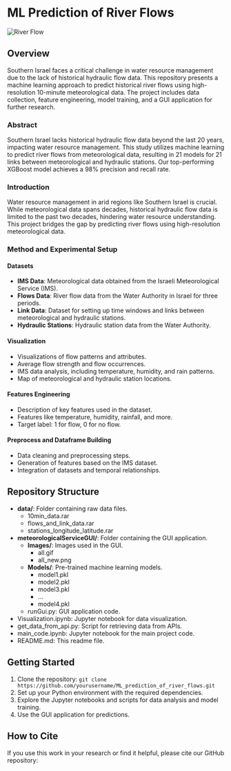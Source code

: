 # ML Prediction of River Flows

![River Flow](https://github.com/yourusername/ML_prediction_of_river_flows/blob/main/meteorologicalServiceGUI/Images/all_new.png)

## Overview

Southern Israel faces a critical challenge in water resource management due to the lack of historical hydraulic flow data. This repository presents a machine learning approach to predict historical river flows using high-resolution 10-minute meteorological data. The project includes data collection, feature engineering, model training, and a GUI application for further research.

### Abstract

Southern Israel lacks historical hydraulic flow data beyond the last 20 years, impacting water resource management. This study utilizes machine learning to predict river flows from meteorological data, resulting in 21 models for 21 links between meteorological and hydraulic stations. Our top-performing XGBoost model achieves a 98% precision and recall rate.

### Introduction

Water resource management in arid regions like Southern Israel is crucial. While meteorological data spans decades, historical hydraulic flow data is limited to the past two decades, hindering water resource understanding. This project bridges the gap by predicting river flows using high-resolution meteorological data.

### Method and Experimental Setup

#### Datasets

- **IMS Data**: Meteorological data obtained from the Israeli Meteorological Service (IMS).
- **Flows Data**: River flow data from the Water Authority in Israel for three periods.
- **Link Data**: Dataset for setting up time windows and links between meteorological and hydraulic stations.
- **Hydraulic Stations**: Hydraulic station data from the Water Authority.

#### Visualization

- Visualizations of flow patterns and attributes.
- Average flow strength and flow occurrences.
- IMS data analysis, including temperature, humidity, and rain patterns.
- Map of meteorological and hydraulic station locations.

#### Features Engineering

- Description of key features used in the dataset.
- Features like temperature, humidity, rainfall, and more.
- Target label: 1 for flow, 0 for no flow.

#### Preprocess and Dataframe Building

- Data cleaning and preprocessing steps.
- Generation of features based on the IMS dataset.
- Integration of datasets and temporal relationships.

## Repository Structure

- **data/**: Folder containing raw data files.
  - 10min_data.rar
  - flows_and_link_data.rar
  - stations_longitude_latitude.rar
- **meteorologicalServiceGUI/**: Folder containing the GUI application.
  - **Images/**: Images used in the GUI.
    - all.gif
    - all_new.png
  - **Models/**: Pre-trained machine learning models.
    - model1.pkl
    - model2.pkl
    - model3.pkl
    - ...
    - model4.pkl
  - runGui.py: GUI application code.
- Visualization.ipynb: Jupyter notebook for data visualization.
- get_data_from_api.py: Script for retrieving data from APIs.
- main_code.ipynb: Jupyter notebook for the main project code.
- README.md: This readme file.

## Getting Started

1. Clone the repository: `git clone https://github.com/yourusername/ML_prediction_of_river_flows.git`
2. Set up your Python environment with the required dependencies.
3. Explore the Jupyter notebooks and scripts for data analysis and model training.
4. Use the GUI application for predictions.

## How to Cite

If you use this work in your research or find it helpful, please cite our GitHub repository:


